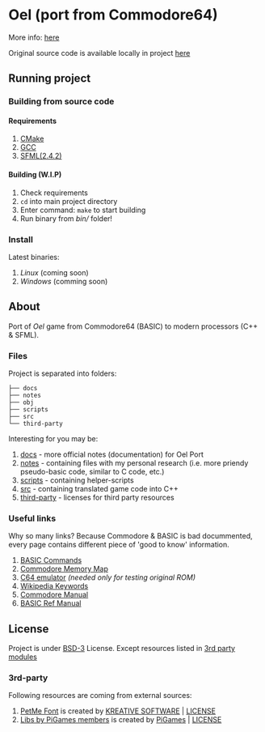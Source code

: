 # Oel (port from Commodore64)

More info: [here](http://szymonsiarkiewicz.pl/artykuly/relog/relog-oel-pompowacze-port-z-c64-czesc-1/)

Original source code is available locally in project [here](LISTING.md)


## Running project

### Building from source code

#### Requirements

1. [CMake](https://cmake.org/)
2. [GCC](https://gcc.gnu.org/)
3. [SFML(2.4.2)](http://www.sfml-dev.org/download/sfml/2.4.2/)


#### Building (W.I.P)

1. Check requirements
2. `cd` into main project directory
3. Enter command: `make` to start building
4. Run binary from *bin/* folder!


### Install

Latest binaries:

1. *Linux* (coming soon)
2. *Windows* (comming soon)


## About

Port of *Oel* game from Commodore64 (BASIC) to modern processors (C++ & SFML).

### Files

Project is separated into folders:

```
├── docs
├── notes
├── obj
├── scripts
├── src
└── third-party
```

Interesting for you may be:

1. [docs](docs/) - more official notes (documentation) for Oel Port
1. [notes](notes/) - containing files with my personal research (i.e. more priendy pseudo-basic code, similar to C code, etc.)
2. [scripts](scripts/) - containing helper-scripts
2. [src](src/) - containing translated game code into C++
2. [third-party](third-party/) - licenses for third party resources

### Useful links

Why so many links? Because Commodore & BASIC is bad docummented, every page contains different piece of 'good to know' information.

1. [BASIC Commands](https://www.c64-wiki.com/wiki/Category:BASIC-Command)
2. [Commodore Memory Map](http://sta.c64.org/cbm64mem.html)
2. [C64 emulator](vice-emu.sourceforge.net) *(needed only for testing original ROM)*
2. [Wikipedia Keywords](https://en.wikipedia.org/wiki/BASIC#Typical_BASIC_keywords)
3. [Commodore Manual](http://www.commodore.ca/manuals/pdfs/Commodore_Basic_4_Users_Reference%20Manual.pdf)
4. [BASIC Ref Manual](http://bitsavers.informatik.uni-stuttgart.de/pdf/phaseOneSystems/oasis/BASIC_Language_Reference_Manual_Mar80.pdf)


## License

Project is under [BSD-3](LICENSE.md) License. Except resources listed in [3rd party modules](#3rd-party)

### 3rd-party

Following resources are coming from external sources:

1. [PetMe Font](src/resources/Commodore-64-v6.3.ttf) is created by [KREATIVE SOFTWARE](http://www.kreativekorp.com/) | [LICENSE](third-party/PetMeFontLicense.txt)
2. [Libs by PiGames members](src/third-party/pigames) is created by [PiGames](http://pigam.es/) | [LICENSE](third-party/third-party-sources.txt)

